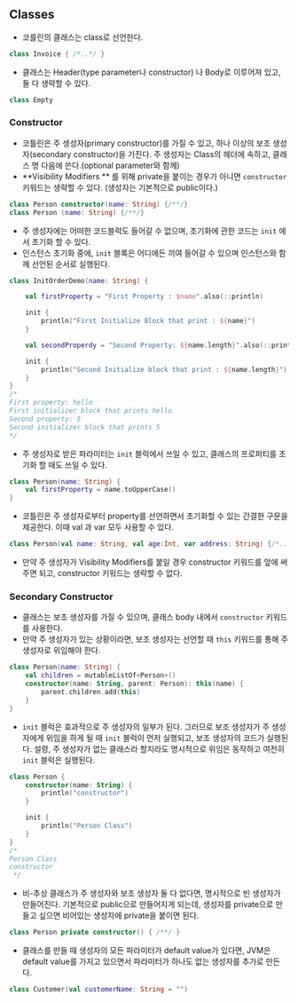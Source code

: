 ## Classes

- 코를린의 클래스는 class로 선언한다.

```kotlin
class Invoice { /*..*/ }
```

- 클래스는 Header(type parameter나 constructor) 나 Body로 이루어져 있고, 둘 다 생략할 수 있다. 

```kotlin
class Empty
```



### Constructor

- 코틀린은 주 생성자(primary constructor)를 가질 수 있고, 하나 이상의 보조 생성자(secondary constructor)을 가진다. 주 생성자는 Class의 헤더에 속하고, 클래스 명 다음에 쓴다.(optional parameter와 함께)
- **Visibility Modifiers ** 를 위해 private을 붙이는 경우가 아니면 `constructor` 키워드는 생략할 수 있다. (생성자는 기본적으로 public이다.)

```kotlin
class Person constructor(name: String) {/**/}
class Person (name: String) {/**/}
```

- 주 생성자에는 어떠한 코드블럭도 들어갈 수 없으며, 초기화에 관한 코드는 `init` 에서 초기화 할 수 있다. 
- 인스턴스 초기화 중에, `init` 블록은 어디에든 끼여 들어갈 수 있으며 인스턴스와 함께 선언된 순서로 실행된다. 

```kotlin
class InitOrderDemo(name: String) {

    val firstProperty = "First Property : $name".also(::println)

    init {
        println("First Initialize Block that print : ${name}")
    }

    val secondProperdy = "Second Property: ${name.length}".also(::print)

    init {
        println("Second Initialize block that print : ${name.length}")
    }
}
/*
First property: hello
First initializer block that prints hello
Second property: 5
Second initializer block that prints 5
*/
```

- 주 생성자로 받은 파라미터는 `init` 블럭에서 쓰일 수 있고, 클래스의 프로퍼티를 초기화 할 때도 쓰일 수 있다.

```kotlin
class Person(name: String) {
    val firstProperty = name.toUpperCase()
}
```

- 코틀린은 주 생성자로부터 property를 선언하면서 초기화할 수 있는 간결한 구문을 제공한다. 이때 val 과 var 모두 사용할 수 있다.

```kotlin
class Person(val name: String, val age:Int, var address: String) {/*.../*/}
```

- 만약 주 생성자가 Visibility Modifiers를 붙일 경우 constructor 키워드를 앞에 써주면 되고, constructor 키워드는 생략할 수 없다.



### Secondary Constructor

- 클래스는 보조 생성자를 가질 수 있으며, 클래스 body 내에서 `constructor` 키워드를 사용한다. 
- 만약 주 생성자가 있는 상황이라면, 보조 생성자는 선언할 때 `this` 키워드를 통해 주 생성자로 위임해야 한다. 

```kotlin
class Person(name: String) {
    val children = mutableListOf<Person>()
    constructor(name: String, parent: Person): this(name) {
        parent.children.add(this)
    }
}
```

- `init` 블럭은 효과적으로 주 생성자의 일부가 된다. 그러므로 보조 생성자가 주 생성자에게 위임을 하게 될 때 `init` 블럭이 먼저 실행되고, 보조 생성자의 코드가 실행된다. 설령, 주 생성자가 없는 클래스라 할지라도 명시적으로 위임은 동작하고 여전히 `init` 블럭은 실행된다.

```kotlin
class Person {
    constructor(name: String) {
        println("constructor")
    }

    init {
        println("Person Class")
    }
}
/*
Person Class
constructor
 */
```

- 비-추상 클래스가 주 생성자와 보조 생성자 둘 다 없다면, 명시적으로 빈 생성자가 만들어진다. 기본적으로 public으로 만들어지게 되는데, 생성자를 private으로 만들고 싶으면 비어있는 생성자에 private을 붙이면 된다. 

```kotlin
class Person private constructor() { /**/ }
```

- 클래스를 만들 때 생성자의 모든 파라미터가 default value가 있다면, JVM은 default value를 가지고 있으면서 파라미터가 하나도 없는 생성자를 추가로 만든다. 

```kotlin
class Customer(val customerName: String = "")
```


